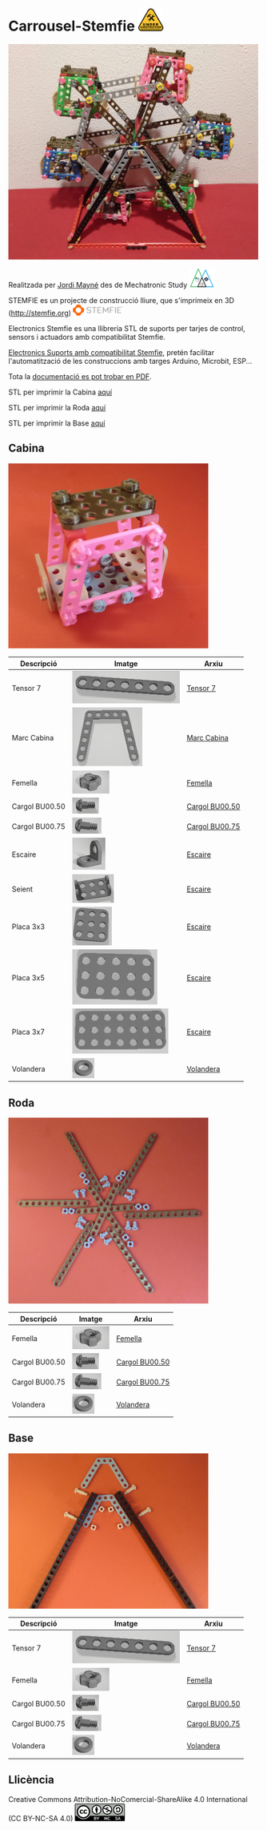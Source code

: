 # Carrousel-Stemfie  <img src="Imatges/UnderConstruction.png" width="50" />

<img src="Imatges/Carrousel.jpg" width="500" />

Realitzada per [Jordi Mayné](https://github.com/maynej) des de Mechatronic Study <img src="Imatges/Logo3senseFons.png" width="50" />

STEMFIE es un projecte de construcció lliure, que s'imprimeix en 3D (http://stemfie.org) <img src="Imatges/LogoSTEMFIE.png" width="100" />

Electronics Stemfie es una llibreria STL de suports per tarjes de control, sensors i actuadors amb compatibilitat Stemfie.

[Electronics Suports amb compatibilitat Stemfie](https://github.com/maynej/Electronics-Stemfie), pretén facilitar l'automatització de les construccions amb targes Arduino, Microbit, ESP... 

Tota la [documentació es pot trobar en PDF](https://github.com/maynej/Carrousel-Stemfie/tree/main/Doc).

STL per imprimir la Cabina [aquí](https://github.com/maynej/Carrousel-Stemfie/tree/main/STL/Cabin)

STL per imprimir la Roda [aquí](https://github.com/maynej/Carrousel-Stemfie/tree/main/STL/Wheel)

STL per imprimir la Base [aquí](https://github.com/maynej/Carrousel-Stemfie/tree/main/STL/Base)


## Cabina 

<img src="Imatges/Cabin5.jpg" width="400" />
  
Descripció         | Imatge          | Arxiu         
------------- | ------------- | ------------- 
Tensor 7 |![](Imatges/Tensor7.png) | [Tensor 7](STL/Brace7-SPN-BRC-0006_x12.stl)
Marc Cabina |![](Imatges/U5x5x5.png) | [Marc Cabina](STL/STR_STD_BRT_AZ_5x5x5_x12.stl)
Femella |![](Imatges/Femella.png) | [Femella](STL/NutRH-BU01.00x5mm_x144.stl)
Cargol BU00.50 |![](Imatges/BU00.50.png) | [Cargol BU00.50](STL/ShoulderScrewRHD_RH_BU00.50-SPN-SSC-0042.stl)
Cargol BU00.75 |![](Imatges/BU00.75.png) | [Cargol BU00.75](STL/ShoulderScrewRHD_RH_BU00.75-SPN-SSC-0043.stl)
Escaire |![](Imatges/1L.png) | [Escaire](STL/STR_STD_BRD_AY-1x1_90_x60.stl)
Seient |![](Imatges/Seient.png) | [Escaire](STL/STR_STD_BRT-AYx1x3x1_x12.stl)
Placa 3x3 |![](Imatges/Placa3x3.png) | [Escaire](STL/STR_STD_BRM_3x3_x12.stl)
Placa 3x5 |![](Imatges/Placa3x5.png) | [Escaire](STL/STR_STD_BRM_5x3_x12.stl)
Placa 3x7 |![](Imatges/Placa3x7.png) | [Escaire](STL/STR_STD_BRM_7x3_x12.stl)
Volandera |![](Imatges/Washer.png) | [Volandera](STL/Washer-FRE-BU01.00x00.25_x24.stl)

## Roda 

<img src="Imatges/Wheel1.jpg" width="400" />

Descripció         | Imatge          | Arxiu         
------------- | ------------- | ------------- 
Femella |![](Imatges/Femella.png) | [Femella](STL/NutRH-BU01.00x5mm_x144.stl)
Cargol BU00.50 |![](Imatges/BU00.50.png) | [Cargol BU00.50](STL/ShoulderScrewRHD_RH_BU00.50-SPN-SSC-0042.stl)
Cargol BU00.75 |![](Imatges/BU00.75.png) | [Cargol BU00.75](STL/ShoulderScrewRHD_RH_BU00.75-SPN-SSC-0043.stl)
Volandera |![](Imatges/Washer.png) | [Volandera](STL/Washer-FRE-BU01.00x00.25_x24.stl)

## Base 

<img src="Imatges/Base1.jpg" width="400" />

Descripció         | Imatge          | Arxiu         
------------- | ------------- | ------------- 
Tensor 7 |![](Imatges/Tensor7.png) | [Tensor 7](STL/Brace7-SPN-BRC-0006_x12.stl)
Femella |![](Imatges/Femella.png) | [Femella](STL/NutRH-BU01.00x5mm_x144.stl)
Cargol BU00.50 |![](Imatges/BU00.50.png) | [Cargol BU00.50](STL/ShoulderScrewRHD_RH_BU00.50-SPN-SSC-0042.stl)
Cargol BU00.75 |![](Imatges/BU00.75.png) | [Cargol BU00.75](STL/ShoulderScrewRHD_RH_BU00.75-SPN-SSC-0043.stl)
Volandera |![](Imatges/Washer.png) | [Volandera](STL/Washer-FRE-BU01.00x00.25_x24.stl)

## Llicència

Creative Commons Attribution-NoComercial-ShareAlike 4.0 International (CC BY-NC-SA 4.0)  <img src="Imatges/CC.png" width="100" />
